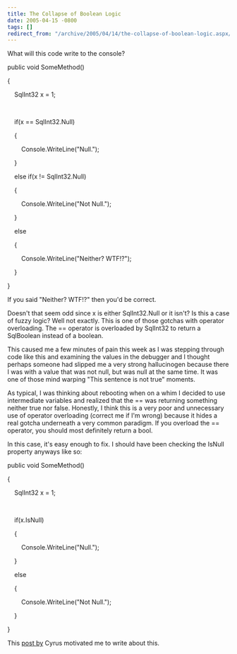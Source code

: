 ```yaml
---
title: The Collapse of Boolean Logic
date: 2005-04-15 -0800
tags: []
redirect_from: "/archive/2005/04/14/the-collapse-of-boolean-logic.aspx/"
---
```


What will this code write to the console?

public void SomeMethod()

{

    SqlInt32 x = 1;

 

    if(x == SqlInt32.Null)

    {

        Console.WriteLine("Null.");

    }

    else if(x != SqlInt32.Null)

    {

        Console.WriteLine("Not Null.");

    }

    else

    {

        Console.WriteLine("Neither? WTF!?");

    }

}

If you said "Neither? WTF!?" then you'd be correct.

Doesn't that seem odd since x is either SqlInt32.Null or it isn't? Is
this a case of fuzzy logic? Well not exactly. This is one of those
gotchas with operator overloading. The == operator is overloaded by
SqlInt32 to return a SqlBoolean instead of a boolean.

This caused me a few minutes of pain this week as I was stepping through
code like this and examining the values in the debugger and I thought
perhaps someone had slipped me a very strong hallucinogen because there
I was with a value that was not null, but was null at the same time. It
was one of those mind warping "This sentence is not true" moments.

As typical, I was thinking about rebooting when on a whim I decided to
use intermediate variables and realized that the == was returning
something neither true nor false. Honestly, I think this is a very poor
and unnecessary use of operator overloading (correct me if I'm wrong)
because it hides a real gotcha underneath a very common paradigm. If you
overload the == operator, you should most definitely return a bool.

In this case, it's easy enough to fix. I should have been checking the
IsNull property anyways like so:

public void SomeMethod()

{

    SqlInt32 x = 1;

 

    if(x.IsNull)

    {

        Console.WriteLine("Null.");

    }

    else

    {

        Console.WriteLine("Not Null.");

    }

}

This [post
by](http://blogs.msdn.com/cyrusn/archive/2005/04/15/408689.aspx) Cyrus
motivated me to write about this.

